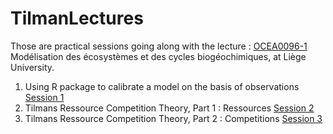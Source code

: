 # TilmanLectures

Those are practical sessions going along with the lecture : [OCEA0096-1](http://progcours.ulg.ac.be/cocoon/cours/OCEA0096-1.html "Uliège lecture references") 	Modélisation des écosystèmes et des cycles biogéochimiques, at Liège University. 

1. Using R package to calibrate a model on the basis of observations [Session 1 ](1_FitGrowthData.md)
2. Tilmans Ressource Competition Theory, Part 1 : Ressources  [Session 2 ](2_Tilman_1species.md)
3. Tilmans Ressource Competition Theory, Part 2 : Competitions  [Session 3 ](3_Tilman_2species.md)

